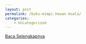 ```yaml
---
layout: post
permalink: /buku-mimpi-hewan-koala/
categories:
    - Uncategorized
---
```


[Baca Selengkapnya](/07)